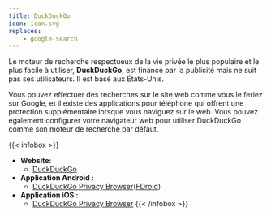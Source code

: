 ```yaml
---
title: DuckDuckGo
icon: icon.svg
replaces:
    - google-search
---
```


Le moteur de recherche respectueux de la vie privée le plus populaire et le plus facile à utiliser, **DuckDuckGo**, est financé par la publicité mais ne suit pas ses utilisateurs. Il est basé aux États-Unis.

Vous pouvez effectuer des recherches sur le site web comme vous le feriez sur Google, et il existe des applications pour téléphone qui offrent une protection supplémentaire lorsque vous naviguez sur le web. Vous pouvez également configurer votre navigateur web pour utiliser DuckDuckGo comme son moteur de recherche par défaut.

{{< infobox >}}
- **Website:**
    - [DuckDuckGo](https://duckduckgo.com/)
- **Application Android :**
    - [DuckDuckGo Privacy Browser](https://play.google.com/store/apps/details?id=com.duckduckgo.mobile.android)([FDroid](https://f-droid.org/fr/packages/com.duckduckgo.mobile.android/))
- **Application iOS :**
    - [DuckDuckGo Privacy Browser](https://apps.apple.com/app/duckduckgo-search-stories/id663592361)
{{< /infobox >}}
